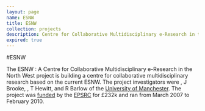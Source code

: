 ```yaml
---
layout: page
name: ESNW
title: ESNW
collection: projects
description: Centre for Collaborative Multidisciplinary e-Research in the North West
expired: true
---
```


#ESNW

The ESNW : A Centre for Collaborative Multidisciplinary e-Research in the North West project is building a centre for collaborative multidisciplinary
research based on the current ESNW. The project investigators were , J Brooke, , T Hewitt, and R Barlow of the [University of Manchester](http://www.manchester.ac.uk/).
The project was [funded](http://gow.epsrc.ac.uk/NGBOViewGrant.aspx?GrantRef=EP/D057248/1) by the [EPSRC](http://www.epsrc.ac.uk/) for £232k and ran from March 2007 to February 2010.